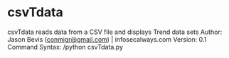 csvTdata
========

csvTdata reads data from a CSV file and displays Trend data sets
Author: Jason Bevis (conmigr@gmail.com) | infosecalways.com
Version: 0.1
Command Syntax: /python csvTdata.py <filename>
